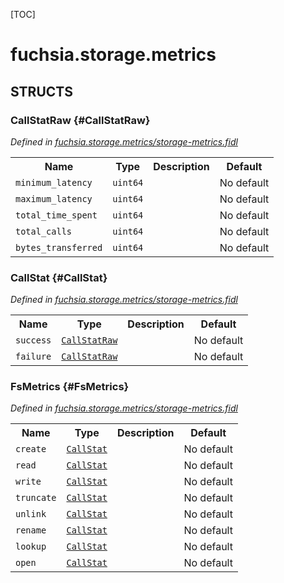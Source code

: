 [TOC]

# fuchsia.storage.metrics




## **STRUCTS**

### CallStatRaw {#CallStatRaw}
*Defined in [fuchsia.storage.metrics/storage-metrics.fidl](https://fuchsia.googlesource.com/fuchsia/+/master/zircon/system/fidl/fuchsia-storage-metrics/storage-metrics.fidl#10)*





<table>
    <tr><th>Name</th><th>Type</th><th>Description</th><th>Default</th></tr><tr>
            <td><code>minimum_latency</code></td>
            <td>
                <code>uint64</code>
            </td>
            <td></td>
            <td>No default</td>
        </tr><tr>
            <td><code>maximum_latency</code></td>
            <td>
                <code>uint64</code>
            </td>
            <td></td>
            <td>No default</td>
        </tr><tr>
            <td><code>total_time_spent</code></td>
            <td>
                <code>uint64</code>
            </td>
            <td></td>
            <td>No default</td>
        </tr><tr>
            <td><code>total_calls</code></td>
            <td>
                <code>uint64</code>
            </td>
            <td></td>
            <td>No default</td>
        </tr><tr>
            <td><code>bytes_transferred</code></td>
            <td>
                <code>uint64</code>
            </td>
            <td></td>
            <td>No default</td>
        </tr>
</table>

### CallStat {#CallStat}
*Defined in [fuchsia.storage.metrics/storage-metrics.fidl](https://fuchsia.googlesource.com/fuchsia/+/master/zircon/system/fidl/fuchsia-storage-metrics/storage-metrics.fidl#40)*





<table>
    <tr><th>Name</th><th>Type</th><th>Description</th><th>Default</th></tr><tr>
            <td><code>success</code></td>
            <td>
                <code><a class='link' href='#CallStatRaw'>CallStatRaw</a></code>
            </td>
            <td></td>
            <td>No default</td>
        </tr><tr>
            <td><code>failure</code></td>
            <td>
                <code><a class='link' href='#CallStatRaw'>CallStatRaw</a></code>
            </td>
            <td></td>
            <td>No default</td>
        </tr>
</table>

### FsMetrics {#FsMetrics}
*Defined in [fuchsia.storage.metrics/storage-metrics.fidl](https://fuchsia.googlesource.com/fuchsia/+/master/zircon/system/fidl/fuchsia-storage-metrics/storage-metrics.fidl#50)*





<table>
    <tr><th>Name</th><th>Type</th><th>Description</th><th>Default</th></tr><tr>
            <td><code>create</code></td>
            <td>
                <code><a class='link' href='#CallStat'>CallStat</a></code>
            </td>
            <td></td>
            <td>No default</td>
        </tr><tr>
            <td><code>read</code></td>
            <td>
                <code><a class='link' href='#CallStat'>CallStat</a></code>
            </td>
            <td></td>
            <td>No default</td>
        </tr><tr>
            <td><code>write</code></td>
            <td>
                <code><a class='link' href='#CallStat'>CallStat</a></code>
            </td>
            <td></td>
            <td>No default</td>
        </tr><tr>
            <td><code>truncate</code></td>
            <td>
                <code><a class='link' href='#CallStat'>CallStat</a></code>
            </td>
            <td></td>
            <td>No default</td>
        </tr><tr>
            <td><code>unlink</code></td>
            <td>
                <code><a class='link' href='#CallStat'>CallStat</a></code>
            </td>
            <td></td>
            <td>No default</td>
        </tr><tr>
            <td><code>rename</code></td>
            <td>
                <code><a class='link' href='#CallStat'>CallStat</a></code>
            </td>
            <td></td>
            <td>No default</td>
        </tr><tr>
            <td><code>lookup</code></td>
            <td>
                <code><a class='link' href='#CallStat'>CallStat</a></code>
            </td>
            <td></td>
            <td>No default</td>
        </tr><tr>
            <td><code>open</code></td>
            <td>
                <code><a class='link' href='#CallStat'>CallStat</a></code>
            </td>
            <td></td>
            <td>No default</td>
        </tr>
</table>















